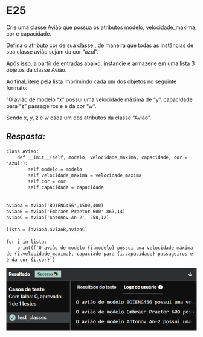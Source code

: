 # E25
Crie uma classe Avião que possua os atributos modelo, velocidade_maxima, cor e capacidade.

Defina o atributo cor de sua classe , de maneira que todas as instâncias de sua classe avião sejam da cor “azul”.

Após isso, a partir de entradas abaixo, instancie e armazene em uma lista 3 objetos da classe Avião.

Ao final, itere pela lista imprimindo cada um dos objetos no seguinte formato:

“O avião de modelo “x” possui uma velocidade máxima de “y”, capacidade para “z” passageiros e é da cor “w”.

Sendo x, y, z e w cada um dos atributos da classe “Avião”.

## *Resposta:*
```
class Aviao:
    def __init__(self, modelo, velocidade_maxima, capacidade, cor = 'Azul'):
        self.modelo = modelo
        self.velocidade_maxima = velocidade_maxima
        self.cor = cor
        self.capacidade = capacidade
        

aviaoA = Aviao('BOIENG456',1500,400)
aviaoB = Aviao('Embraer Praetor 600',863,14)
aviaoC = Aviao('Antonov An-2', 258,12)

lista = [aviaoA,aviaoB,aviaoC]

for i in lista:
    print(f'O avião de modelo {i.modelo} possui uma velocidade máxima de {i.velocidade_maxima}, capaciade para {i.capacidade} passageiros e é da cor {i.cor}')
```

![E25](../../Evidencias/Python_2/Exercicio_25.png)